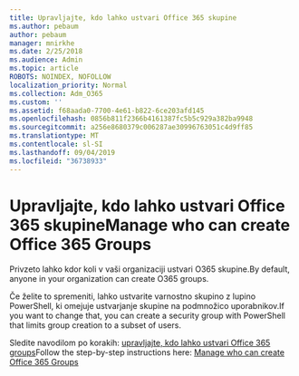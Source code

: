 ```yaml
---
title: Upravljajte, kdo lahko ustvari Office 365 skupine
ms.author: pebaum
author: pebaum
manager: mnirkhe
ms.date: 2/25/2018
ms.audience: Admin
ms.topic: article
ROBOTS: NOINDEX, NOFOLLOW
localization_priority: Normal
ms.collection: Adm_O365
ms.custom: ''
ms.assetid: f68aada0-7700-4e61-b822-6ce203afd145
ms.openlocfilehash: 0856b811f2366b4161387fc5b5c929a382ba9948
ms.sourcegitcommit: a256e8680379c006287ae30996763051c4d9ff85
ms.translationtype: MT
ms.contentlocale: sl-SI
ms.lasthandoff: 09/04/2019
ms.locfileid: "36738933"
---
```

# <a name="manage-who-can-create-office-365-groups"></a><span data-ttu-id="345e1-102">Upravljajte, kdo lahko ustvari Office 365 skupine</span><span class="sxs-lookup"><span data-stu-id="345e1-102">Manage who can create Office 365 Groups</span></span>

<span data-ttu-id="345e1-103">Privzeto lahko kdor koli v vaši organizaciji ustvari O365 skupine.</span><span class="sxs-lookup"><span data-stu-id="345e1-103">By default, anyone in your organization can create O365 groups.</span></span>
  
<span data-ttu-id="345e1-104">Če želite to spremeniti, lahko ustvarite varnostno skupino z lupino PowerShell, ki omejuje ustvarjanje skupine na podmnožico uporabnikov.</span><span class="sxs-lookup"><span data-stu-id="345e1-104">If you want to change that, you can create a security group with PowerShell that limits group creation to a subset of users.</span></span>
  
<span data-ttu-id="345e1-105">Sledite navodilom po korakih: [upravljajte, kdo lahko ustvari Office 365 groups](https://docs.microsoft.com/office365/admin/create-groups/manage-creation-of-groups)</span><span class="sxs-lookup"><span data-stu-id="345e1-105">Follow the step-by-step instructions here: [Manage who can create Office 365 Groups](https://docs.microsoft.com/office365/admin/create-groups/manage-creation-of-groups)</span></span>
  

